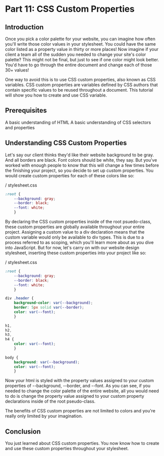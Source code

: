 # Part 11: CSS Custom Properties

## Introduction

Once you pick a color palette for your website, you can imagine how often you'll write those color values in your stylesheet. You could have the same color listed as a property value in thirty or more places! Now imagine if your client a team all of the sudden you needed to change your site's color palette? This might not be final, but just to see if one color might look better. You'd have to go through the entire document and change each of those 30+ values!

One way to avoid this is to use CSS custom properties, also known as CSS variables. CSS custom properties are variables defined by CSS authors that contain specific values to be reused throughout a document. This tutorial will show you how to create and use CSS variable.

## Prerequisites

A basic understanding of HTML
A basic understanding of CSS selectors and properties

## Understanding CSS Custom Properties

Let's say our client thinks they'd like their website background to be gray. And all borders are black. Font colors should be white, they say. But you've worked with enough people to know that this will change a few times before the finishing your project, so you decide to set up custom properties. You would create custom properties for each of these colors like so:

/ stylesheet.css
```css
:root {
    --background: gray;
    --border: black;
    --font: white;
    }
```

By declaring the CSS custom properties inside of the root psuedo-class, these custom properties are globally available throughout your entire project. Assigning a custom value to a div declaration means that the custom variable would only be available to div types. This is due to a process referred to as scoping, which you'll learn more about as you dive into JavaScript. But for now, let's carry on with our website design stylesheet, inserting these custom properties into your project like so:

/ stylesheet.css
```css
:root {
    --background: gray;
    --border: black;
    --font: white;
    }

div .header {
    background-color: var(--background);
    border: 5px solid var(--border);
    color: var(--font);
    }
    
h1,
h2,
h3,
h4 {
    color: var(--font);
    }
    
body {
    background: var(--background);
    color: var(--font);
    }
```

Now your html is styled with the property values assigned to your custom properties of --background, --border, and --font. As you can see, if you needed to change the color palette of the entire website, all you would need to do is change the property value assigned to your custom property declarations inside of the root pseudo-class.

The benefits of CSS custom properties are not limited to colors and you're really only limited by your imagination.

## Conclusion 

You just learned about CSS custom properties. You now know how to create and use these custom properties throughout your stylesheet.
